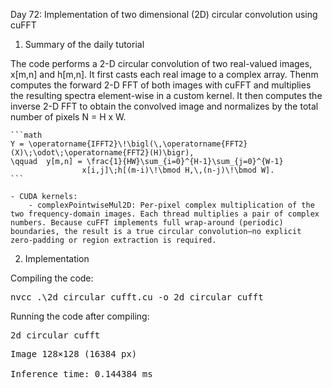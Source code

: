 Day 72: Implementation of two dimensional (2D) circular convolution using cuFFT

1) Summary of the daily tutorial

The code performs a 2-D circular convolution of two real-valued images, x[m,n] and h[m,n]. It first casts each real image to a complex array. Thenm computes the forward 2-D FFT of both images with cuFFT and multiplies the resulting spectra element-wise in a custom kernel. It then computes the inverse 2-D FFT to obtain the convolved image and normalizes by the total number of pixels N = H x W.

    ```math
    Y = \operatorname{IFFT2}\!\bigl(\,\operatorname{FFT2}(X)\;\odot\;\operatorname{FFT2}(H)\bigr),
    \qquad  y[m,n] = \frac{1}{HW}\sum_{i=0}^{H-1}\sum_{j=0}^{W-1}
                    x[i,j]\;h[(m-i)\!\bmod H,\,(n-j)\!\bmod W].
    ```

    - CUDA kernels:
        - complexPointwiseMul2D: Per-pixel complex multiplication of the two frequency-domain images. Each thread multiplies a pair of complex numbers. Because cuFFT implements full wrap-around (periodic) boundaries, the result is a true circular convolution—no explicit zero-padding or region extraction is required.

2) Implementation

Compiling the code:

<pre>nvcc .\2d_circular_cufft.cu -o 2d_circular_cufft</pre>

Running the code after compiling:

<pre>2d_circular_cufft</pre>

<pre>Image 128×128 (16384 px)

Inference time: 0.144384 ms</pre>